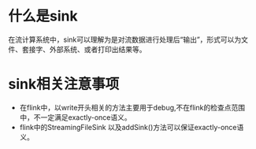 # 什么是sink
在流计算系统中，sink可以理解为是对流数据进行处理后“输出”，形式可以为文件、套接字、外部系统、或者打印出结果等。

# sink相关注意事项
- 在flink中，以write开头相关的方法主要用于debug,不在flink的检查点范围中，不一定满足exactly-once语义。
- flink中的StreamingFileSink 以及addSink()方法可以保证exactly-once语义。
